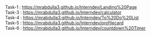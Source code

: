 Task-1 : https://mrabdulla3.github.io/Interndev/Landing%20Page     
Task-3 : https://mrabdulla3.github.io/Interndev/calculator         
Task-4 : https://mrabdulla3.github.io/Interndev/To%20Do%20List     
Task-5 : https://mrabdulla3.github.io/Interndev/profilecard     
Task-6 : https://mrabdulla3.github.io/Interndev/countdown%20Timer                                                      
